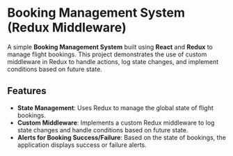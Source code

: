 # Booking Management System (Redux Middleware)

A simple **Booking Management System** built using **React** and **Redux** to manage flight bookings. This project demonstrates the use of custom middleware in Redux to handle actions, log state changes, and implement conditions based on future state.

## Features

- **State Management**: Uses Redux to manage the global state of flight bookings.
- **Custom Middleware**: Implements a custom Redux middleware to log state changes and handle conditions based on future state.
- **Alerts for Booking Success/Failure**: Based on the state of bookings, the application displays success or failure alerts.
